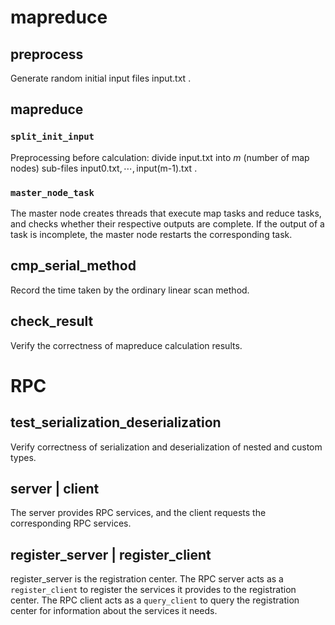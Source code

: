 #  mapreduce

## preprocess
Generate random initial input files $\text{input.txt}$ .

##   mapreduce

###  `split_init_input`
Preprocessing before calculation: divide $\text{input.txt}$ into $m$ (number of map nodes) sub-files $\text{input0.txt},\cdots,\text{input(m-1).txt}$ .

### `master_node_task`
The master node creates threads that execute map tasks and reduce tasks, and checks whether their respective outputs are complete. If the output of a task is incomplete, the master node restarts the corresponding task.


## cmp_serial_method

Record the time taken by the ordinary linear scan method.

## check_result
Verify the correctness of mapreduce calculation results.


# RPC

## test_serialization_deserialization
Verify correctness of serialization and deserialization of nested and custom types.

## server | client
The server provides RPC services, and the client requests the corresponding RPC services.

## register_server | register_client
register_server is the registration center. The RPC server acts as a `register_client` to register the services it provides to the registration center. The RPC client acts as a `query_client` to query the registration center for information about the services it needs.
<!--stackedit_data:
eyJoaXN0b3J5IjpbMTAyNzA0NjExOSwyODU3ODAxMDEsMjk0OD
c3MzgwLDYxMTA1MjUyMywtMjEyMTA1OTYyMywtMTY0Njg1MDQw
LC0xNTAyNzE5NzUyLC0xMzQzNTA2NTE1LC0yMDg4NzQ2NjEyLC
0xNTAzNDEyMDI5LC04Mzc2NTE3NDYsLTUyNzc5NTQ1NCwtODM4
MDMzODkwLC0xOTIyOTYzMTcwLDEyMzcyOTIxODUsMTc3NjAxMT
EwMyw4MzMxODE4OTcsMTg1NjgyODI5MV19
-->